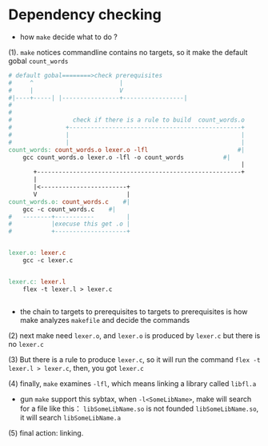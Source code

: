 # Dependency checking

- how `make` decide what to do ? <br>

(1). `make` notices commandline contains no targets, so it make the default gobal `count_words`

```makefile
# default gobal========>check prerequisites
#     ^                        |
#     |                        V
#|----+-----| |----------------+-----------------|
#
#
#                 check if there is a rule to build  count_words.o
#               +------------------------------------------------+
#               |                                                |
#               |                                                |
count_words: count_words.o lexer.o -lfl                         #|
	gcc count_words.o lexer.o -lfl -o count_words           #|
                                                                 |
       +---------------------------------------------------------+
       |
       |<------------------------+
       V                         |
count_words.o: count_words.c    #|
	gcc -c count_words.c    #|
#   --------+-----------         |
#           |execuse this get .o |
#           +--------------------+


lexer.o: lexer.c
	gcc -c lexer.c


lexer.c: lexer.l
	flex -t lexer.l > lexer.c



```

- the chain to targets to prerequisites to targets to prerequisites is how make analyzes `makefile` and decide the commands

(2) next make need `lexer.o`, and `lexer.o` is produced by `lexer.c`
but there is no `lexer.c`

(3) But there is a rule to produce `lexer.c`, so it will run the command `flex -t lexer.l > lexer.c`, then, you got `lexer.c`

(4) finally, `make` examines `-lfl`, which means linking a library called `libfl.a`

- gun `make` support this sybtax, when `-l<SomeLibName>`, make will search for a file like this： `libSomeLibName.so`
  is not founded `libSomeLibName.so`, it will search `libSomeLibName.a`

(5) final action: linking.
